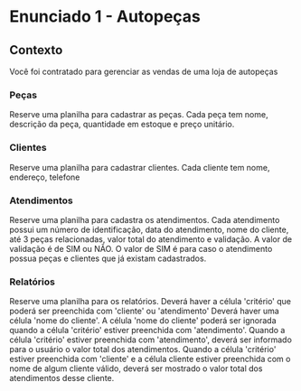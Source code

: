 # Enunciado 1 - Autopeças 

## Contexto 
Você foi contratado para gerenciar as vendas de uma loja de autopeças

### Peças
Reserve uma planilha para cadastrar as peças.
Cada peça tem nome, descrição da peça, quantidade em estoque e preço unitário.

### Clientes
Reserve uma planilha para cadastrar clientes.
Cada cliente tem nome, endereço, telefone

### Atendimentos
Reserve uma planilha para cadastra os atendimentos.
Cada atendimento possui um número de identificação, data do atendimento,
nome do cliente, até 3 peças relacionadas, valor total do atendimento e validação.
A valor de validação é de SIM ou NÃO.
O valor de SIM é para caso o atendimento possua peças e clientes que já existam cadastrados.


### Relatórios
Reserve uma planilha para os relatórios.
Deverá haver a célula 'critério' que poderá ser preenchida com 'cliente' ou 'atendimento' 
Deverá haver uma célula 'nome do cliente'. A célula 'nome do cliente' poderá ser ignorada
quando a célula 'critério' estiver preenchida com 'atendimento'.
Quando a célula 'critério' estiver preenchida com 'atendimento', deverá ser informado 
para o usuário o valor total dos atendimentos.
Quando a célula 'critério' estiver preenchida com 'cliente' e a célula cliente estiver preenchida com o nome de algum cliente válido, deverá ser mostrado o valor total dos atendimentos desse cliente.
